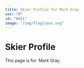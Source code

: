 ```yaml
---
title: Skier Profile for Mark Gray
sex: "M"
id: "6651"
image: "/img/flags/aus.svg" 
---
```


# Skier Profile

This page is for: Mark Gray.
    